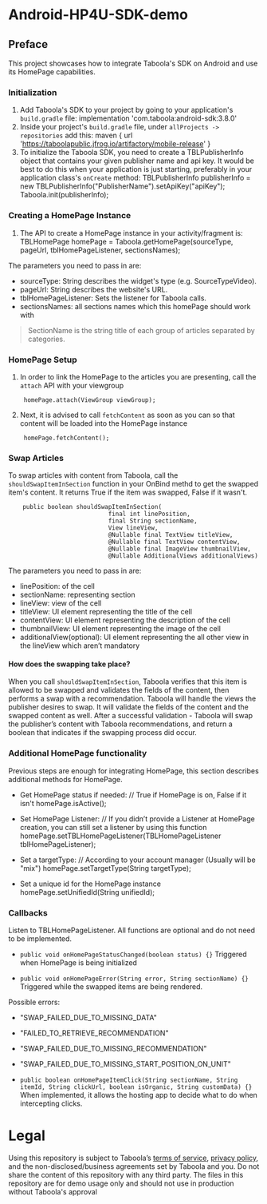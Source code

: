 # Android-HP4U-SDK-demo

## Preface

This project showcases how to integrate Taboola's SDK on Android and use its HomePage capabilities.

### Initialization

1. Add Taboola's SDK to your project by going to your application's `build.gradle` file:
   implementation 'com.taboola:android-sdk:3.8.0'
2. Inside your project's `build.gradle` file, under `allProjects -> repositories` add this:
   maven {
   url 'https://taboolapublic.jfrog.io/artifactory/mobile-release'
   }
3. To initialize the Taboola SDK, you need to create a TBLPublisherInfo object that contains your given publisher name and api key.
   It would be best to do this when your application is just starting, preferably in your application class's `onCreate` method:
   TBLPublisherInfo publisherInfo = new TBLPublisherInfo("PublisherName").setApiKey("apiKey");
   Taboola.init(publisherInfo);

### Creating a HomePage Instance

1. The API to create a HomePage instance in your activity/fragment is:
   TBLHomePage homePage = Taboola.getHomePage(sourceType, pageUrl, tblHomePageListener, sectionsNames);

The parameters you need to pass in are:
- sourceType: String describes the widget's type (e.g. SourceTypeVideo).
- pageUrl: String describes the website's URL.
- tblHomePageListener: Sets the listener for Taboola calls.
- sectionsNames: all sections names which this homePage should work with

> SectionName is the string title of each group of articles separated by categories.

### HomePage Setup

1. In order to link the HomePage to the articles you are presenting, call the `attach` API with your viewgroup

        homePage.attach(ViewGroup viewGroup);

2. Next, it is advised to call `fetchContent` as soon as you can so that content will be loaded into the HomePage instance

        homePage.fetchContent();

### Swap Articles

To swap articles with content from Taboola,
call the `shouldSwapItemInSection` function in your OnBind methd to get the swapped item's content.
It returns True if the item was swapped, False if it wasn't.


        public boolean shouldSwapItemInSection(
                                final int linePosition,
                                final String sectionName, 
                                View lineView, 
                                @Nullable final TextView titleView,
                                @Nullable final TextView contentView,
                                @Nullable final ImageView thumbnailView,
                                @Nullable AdditionalViews additionalViews) 

The parameters you need to pass in are:
- linePosition: of the cell
- sectionName: representing section
- lineView: view of the cell
- titleView: UI element representing the title of the cell
- contentView: UI element representing the description of the cell
- thumbnailView: UI element representing the image of the cell
- additionalView(optional): UI element representing the all other view in the lineView which aren’t mandatory

#### How does the swapping take place?
When you call `shouldSwapItemInSection`, Taboola verifies that this item is allowed to be swapped and validates the fields of the content, then performs a swap with a recommendation.
Taboola will handle the views the publisher desires to swap.
It will validate the fields of the content and the swapped content as well.
After a successful validation - Taboola will swap the publisher’s content with Taboola recommendations, and return a boolean that indicates if the swapping process did occur.

### Additional HomePage functionality

Previous steps are enough for integrating HomePage, this section describes additional methods for HomePage.

- Get HomePage status if needed: // True if HomePage is on, False if it isn't
  homePage.isActive();


- Set HomePage Listener: // If you didn’t provide a Listener at HomePage creation, you can still set a listener by using this function
  homePage.setTBLHomePageListener(TBLHomePageListener tblHomePageListener);


- Set a targetType: // According to your account manager (Usually will be "mix")
  homePage.setTargetType(String targetType);


- Set a unique id for the HomePage instance
  homePage.setUnifiedId(String unifiedId);

### Callbacks

Listen to TBLHomePageListener. All functions are optional and do not need to be implemented.

- `public void onHomePageStatusChanged(boolean status) {}`
  Triggered when HomePage is being initialized

- `public void onHomePageError(String error, String sectionName) {}`
  Triggered while the swapped items are being rendered.

Possible errors:
- "SWAP_FAILED_DUE_TO_MISSING_DATA"
- "FAILED_TO_RETRIEVE_RECOMMENDATION"
- "SWAP_FAILED_DUE_TO_MISSING_RECOMMENDATION"
- "SWAP_FAILED_DUE_TO_MISSING_START_POSITION_ON_UNIT"

- `public boolean onHomePageItemClick(String sectionName, String itemId, String clickUrl, boolean isOrganic, String customData) {}`
  When implemented, it allows the hosting app to decide what to do when intercepting clicks.

# Legal

Using this repository is subject to Taboola’s [terms of service](https://www.taboola.com/policies/platform-terms-of-use), [privacy policy](https://www.taboola.com/policies/privacy-policy), and the non-disclosed/business agreements set by Taboola and you.
Do not share the content of this repository with any third party.
The files in this repository are for demo usage only and should not use in production without Taboola's approval